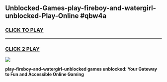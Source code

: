 
## Unblocked-Games-play-fireboy-and-watergirl-unblocked-Play-Online #qbw4a
<h3>
<a href="https://news.freeplayer.one?title=play-fireboy-and-watergirl-unblocked&ref=3">CLICK TO PLAY</a></h3>
<hr>

<h3>
<a href="https://news.freeplayer.one?title=play-fireboy-and-watergirl-unblocked&ref=3">CLICK 2 PLAY</a>
  
</h3>

<a href="https://news.freeplayer.one?title=play-fireboy-and-watergirl-unblocked&ref=3"><img src="https://clearcache.store/games.png"></a>


**play-fireboy-and-watergirl-unblocked games unblocked: Your Gateway to Fun and Accessible Online Gaming**

